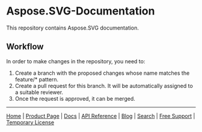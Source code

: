 # Aspose.SVG-Documentation

This repository contains Aspose.SVG documentation.

## Workflow

In order to make changes in the repository, you need to:

1. Create a branch with the proposed changes whose name matches the feature/* pattern.
2. Create a pull request for this branch. It will be automatically assigned to a suitable reviewer.
3. Once the request is approved, it can be merged.

------------

[Home](https://www.aspose.com/) | [Product Page](https://products.aspose.com/svg/) | [Docs](https://docs.aspose.com/svg/) | [API Reference](https://reference.aspose.com/svg) | [Blog](https://blog.aspose.com/category/svg/) | [Search](https://search.aspose.com/) | [Free Support](https://forum.aspose.com/c/svg) | [Temporary License](https://purchase.aspose.com/temporary-license)
